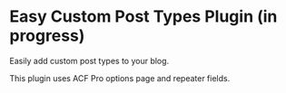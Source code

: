 # Easy Custom Post Types Plugin (in progress)

Easily add custom post types to your blog.

This plugin uses ACF Pro options page and repeater fields.